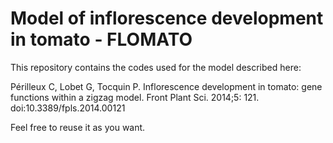 # Model of inflorescence development in tomato - FLOMATO

This repository contains the codes used for the model described here:

Périlleux C, Lobet G, Tocquin P. Inflorescence development in tomato: gene functions within a zigzag model. Front Plant Sci. 2014;5: 121. doi:10.3389/fpls.2014.00121

Feel free to reuse it as you want.
